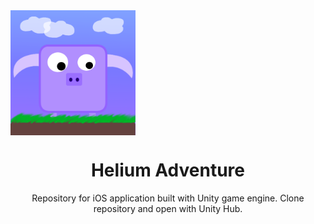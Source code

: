 <!-- <p align="center">
  <img width="200" src="https://is4-ssl.mzstatic.com/image/thumb/Purple69/v4/1e/da/db/1edadbf0-6142-8014-0d94-70690a164067/source/256x256bb.jpg" alt="Helium Adventure logo">
</p> -->
<img align="center" src="/Assets/Icon/HeliumIcon1024x1024.png" alt="drawing" width="200"/>
<h1 align="center">Helium Adventure</h1>
<p align="center">Repository for iOS application built with Unity game engine. Clone repository and open with Unity Hub.</p>


    
    
